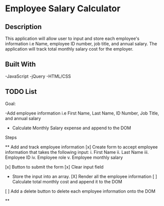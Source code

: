 # Employee Salary Calculator

## Description

This application will allow user to input and store each employee's information i.e Name, employee ID number, job title, and annual salary. The application will track total monthly salary cost for the employer.

## Built With

-JavaScript
-jQuery
-HTML/CSS

## TODO List

Goal:

-Add employee information i.e First Name, Last Name, ID Number, Job Title, and annual salary

- Calculate Monthly Salary expense and append to the DOM

Steps

\*\* Add and track employee information
[x] Create form to accept employee information that takes the following input:
i. First Name
ii. Last Name
iii. Employee ID
iv. Employee role
v. Employee monthly salary

[x] Button to submit the form
[x] Clear input field

- Store the input into an array.
  [X] Render all the employee information
  [ ] Calculate total monthly cost and append it to the DOM

[ ] Add a delete button to delete each employee information onto the DOM

\*\*
